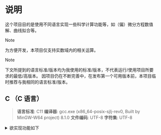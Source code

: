 # 说明

这个项目目的是使用不同语言实现一些科学计算功能等，如（偏）微分方程数值解、曲线拟合等。

> [!NOTE]
> 为方便开发，本项目仅支持实数域内的相关运算。

> [!NOTE]
> 下文所提到的语言标准/版本均为我使用的标准/版本，不代表运行/使用项目所要求的最低/高版本。
> 因项目仍在不断完善中，在发布第一个可用版本前，本项目临时推荐与我相同的语言标准/版本。

## C （C 语言）

> **语言标准**: C11
> **编译器**: gcc.exe (x86_64-posix-sjlj-rev0, Built by MinGW-W64 project) 8.1.0
> **文件编码**: UTF-8
> **字符集**: UTF-8

<details>
<summary>欲实现功能如下</summary>

### 矩阵运算

部分完成，文档 [matrix_doc.md](C/doc/matrix_doc.md),
头文件 [matrix.h](C/include/Matrix/matrix.h),
源文件 [matrix.c](C/src/Matrix/matrix.c).

#### 主要功能

- [x] [普通矩阵](C/doc/matrix_doc.md#matrix_gen), [随机矩阵](C/doc/matrix_doc.md#rand_matrix), [单位矩阵](C/doc/matrix_doc.md#eye_matrix), [对角矩阵](C/doc/matrix_doc.md#diagMatrix)
  的创建
- [x] 
  矩阵的复制: [matrix_copy](C/doc/matrix_doc.md#matrix_copy), [matrix_copy_](C/doc/matrix_doc.md#matrix_copy_r)
- [x] 
  矩阵乘积: [AxB](C/doc/matrix_doc.md#matrix_mul), [A*B](C/doc/matrix_doc.md#matrix_cdot_mul),
  [a*B](C/doc/matrix_doc.md#matrix_mul_single)
- [x] [矩阵转置](C/doc/matrix_doc.md#matrix_transpose)
- [x] 矩阵[拼接](C/doc/matrix_doc.md#matrix_splicing)与[分割](C/doc/matrix_doc.md#matrix_cat)
- [x] 矩阵[加法](C/doc/matrix_doc.md#matrix_add)与[减法](C/doc/matrix_doc.md#matrix_sub)
- [x] 矩阵与二维数组间的转换: [矩阵转二维数组](C/doc/matrix_doc.md#matrix_to_2d_array), [二维数组转矩阵](C/doc/matrix_doc.md#matrix_from_2d_array)
- [x] [求逆矩阵](C/doc/matrix_doc.md#matrix_invert)
- [x] [矩阵求特征值](C/doc/matrix_doc.md#matrix_eigen_matrix)
- [x] [矩阵求行列式](C/doc/matrix_doc.md#matrix_det)
- [x] 
  高斯消元:[单步消元](C/doc/matrix_doc.md#matrix_gauss_elimination_), [直接消元成上三角矩阵](C/doc/matrix_doc.md#matrix_gauss_elimination)
- [x] [矩阵求秩](C/doc/matrix_doc.md#matrix_rank)
- [x] [线性方程组的求解](C/doc/matrix_doc.md)
- [x] [矩阵(P)LU分解](C/doc/matrix_doc.md)

#### 辅助功能

- [x] [查找矩阵中符合条件的元素](C/doc/matrix_doc.md)
- [x] 矩阵中元素的[最大值](C/doc/matrix_doc.md), [最小值](C/doc/matrix_doc.md)
- [x] [求矩阵的行列式](C/doc/matrix_doc.md)

### 排序

部分完成，文档 [sort_doc.md](C/doc/sort_doc.md),
头文件 [sort.h](C/include/Sort/sort.h),
源文件 [sort.c](C/src/Sort/sort.c).

- [ ] 快速排序
- [x] [冒泡排序](C/doc/sort_doc.md#bubblesort)
- [x] [插入排序](C/doc/sort_doc.md#insertionsort)
- [x] [选择排序](C/doc/sort_doc.md#selectionsort)
- [x] [归并排序](C/doc/sort_doc.md#mergesort)
- [x] [堆排序](C/doc/sort_doc.md#heapsort)

### 其他数据结构

- [x] 线性单链表
- [x] 栈
- [x] 线性队列
- [ ] 二叉树
- [ ] 红黑树
- [ ] 集合
- [ ] 哈希表

### 数值积分

#### 一维积分

- [x] (复化)梯形积分
- [x] (复化)辛普森积分
- [x] 自适应辛普森积分
- [ ] 自适应高精度积分
- [x] 高斯勒让德积分

#### 二维积分

- [ ] 龙格-库塔积分

### 曲线拟合

- [ ] 线性回归
- [ ] 非线性回归

### 插值

- [ ] 拉格朗日插值
- [ ] 牛顿插值
- [ ] 线性插值
- [ ] 双线性插值

### 微分方程数值解

- [ ] 欧拉方法
- [ ] 龙格-库塔方法
- [ ] 高斯方法
- [ ] 有限差分法

</details>

